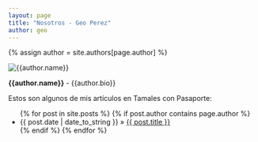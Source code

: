 ```yaml
---
layout: page
title: "Nosotros - Geo Perez"
author: geo
---
```

{% assign author = site.authors[page.author] %}

<div class="row">
<div class="col-md-4">
<div class="author-image" style="border: 0">
    <img src="{{author.image}}" title="{{author.name}}" style="margin: auto" />
</div>
</div>
<div class="col-md-8">
<div class="author-info">
    <p><strong rel="author">{{author.name}}</strong> - {{author.bio}}</p>
    <p>Estos son algunos de mis artículos en Tamales con Pasaporte:</p>
</div>
</div>
</div>

<ul class="posts">
{% for post in site.posts %}
    {% if post.author contains page.author %}
        <li><span>{{ post.date | date_to_string }}</span> &raquo; <a href="{{ post.url }}">{{ post.title }}</a></li>
    {% endif %}
{% endfor %}
</ul>
